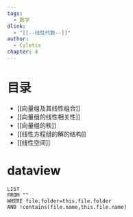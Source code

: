 ```yaml
---
tags:
  - 数学
dlink:
  - "[[--线性代数--]]"
author:
  - Cyletix
chapter: 4
---
```

# 目录
- [[向量组及其线性组合]]
- [[向量组的线性相关性]]
- [[向量组的秩]]
- [[线性方程组的解的结构]]
- [[线性空间]]

# dataview
```dataview
LIST
FROM ""
WHERE file.folder=this.file.folder
AND !contains(file.name,this.file.name)
```